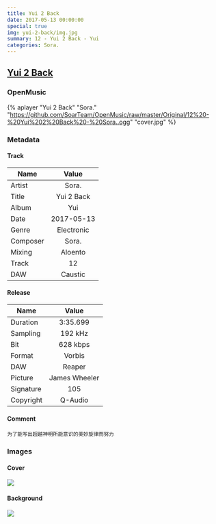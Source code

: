 ```yaml
---
title: Yui 2 Back
date: 2017-05-13 00:00:00
special: true
img: yui-2-back/img.jpg
summary: 12 - Yui 2 Back - Yui
categories: Sora.
---
```


## [Yui 2 Back](https://github.com/SoarTeam/OpenMusic/raw/master/Original/12%20-%20Yui%202%20Back%20-%20Sora..ogg)

### OpenMusic
{% aplayer "Yui 2 Back" "Sora." "https://github.com/SoarTeam/OpenMusic/raw/master/Original/12%20-%20Yui%202%20Back%20-%20Sora..ogg" "cover.jpg" %}

### Metadata
#### Track

Name|Value
---|:--:
Artist|Sora.
Title|Yui 2 Back
Album|Yui
Date|2017-05-13
Genre|Electronic
Composer|Sora.
Mixing|Aloento
Track|12
DAW|Caustic

#### Release

Name|Value
---|:--:
Duration|3:35.699
Sampling|192 kHz
Bit|628 kbps
Format|Vorbis
DAW|Reaper
Picture|James Wheeler
Signature|105
Copyright|Q-Audio

#### Comment
``` text
为了能写出超越神明所能意识的美妙旋律而努力
```

### Images
#### Cover
![](cover.jpg)

#### Background
![](img.jpg)
